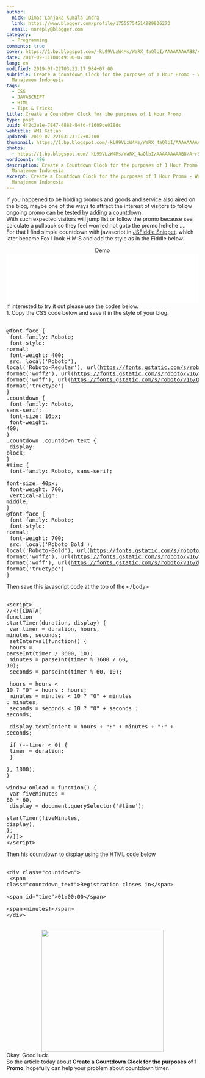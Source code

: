 ```yaml
---
author:
  nick: Dimas Lanjaka Kumala Indra
  link: https://www.blogger.com/profile/17555754514989936273
  email: noreply@blogger.com
category:
  - Programming
comments: true
cover: https://1.bp.blogspot.com/-kL99VLzW4Ms/WaRX_4aQlbI/AAAAAAAAAB8/ArrS1QtEfG84W6z8Fj_caMdA-_J9ycrwwCLcBGAs/s320/5bfe82185dce9a2a58dee19d3c102139--status-younique-presenter.jpg
date: 2017-09-11T00:49:00+07:00
lang: en
modified: 2019-07-22T03:23:17.984+07:00
subtitle: Create a Countdown Clock for the purposes of 1 Hour Promo - Website
  Manajemen Indonesia
tags:
  - CSS
  - JAVASCRIPT
  - HTML
  - Tips & Tricks
title: Create a Countdown Clock for the purposes of 1 Hour Promo
type: post
uuid: 4f2c3e1e-7847-4888-84fd-f1609ce018dc
webtitle: WMI Gitlab
updated: 2019-07-22T03:23:17+07:00
thumbnail: https://1.bp.blogspot.com/-kL99VLzW4Ms/WaRX_4aQlbI/AAAAAAAAAB8/ArrS1QtEfG84W6z8Fj_caMdA-_J9ycrwwCLcBGAs/s320/5bfe82185dce9a2a58dee19d3c102139--status-younique-presenter.jpg
photos:
  - https://1.bp.blogspot.com/-kL99VLzW4Ms/WaRX_4aQlbI/AAAAAAAAAB8/ArrS1QtEfG84W6z8Fj_caMdA-_J9ycrwwCLcBGAs/s320/5bfe82185dce9a2a58dee19d3c102139--status-younique-presenter.jpg
wordcount: 486
description: Create a Countdown Clock for the purposes of 1 Hour Promo - Website
  Manajemen Indonesia
excerpt: Create a Countdown Clock for the purposes of 1 Hour Promo - Website
  Manajemen Indonesia
---
```


If you happened to be holding promos and goods and service also aired on     the blog, maybe one of the ways to attract the interest of visitors to     follow ongoing promo can be tested by adding a countdown.<br>With such expected visitors will jump list or follow the promo because see     calculate a pullback so they feel worried not goto the promo hehehe ....<br>For that I find simple countdown with javascript in  <a alt="jsfiddle" href="https://jsfiddle.net/dimaslanjaka/e0sjfjy6/" rel="noopener noreferer nofollow" target="_top" title="JSFiddle">JSFiddle Snippet</a>.  which later became Fox I look H:M:S and add the style as in the Fiddle     below. <br><center>Demo</center><script async="" src="//jsfiddle.net/dimaslanjaka/e0sjfjy6/embed/result/"></script><noscript><iframe width="100%" height="130" src="//jsfiddle.net/dimaslanjaka/e0sjfjy6/embedded/result/" allowfullscreen="allowfullscreen" frameborder="0" scrolling="no"></iframe></noscript><br>If interested to try it out please use the codes below.<br>1. Copy the CSS code below and save it in the style of your blog.<br><script async="" src="//jsfiddle.net/dimaslanjaka/e0sjfjy6/embed/css/dark/"></script> <br><pre>@font-face {<br>  font-family: Roboto;<br>  font-style: normal;<br>  font-weight: 400;<br>  src: local('Roboto'), local('Roboto-Regular'), url(https://fonts.gstatic.com/s/roboto/v16/CWB0XYA8bzo0kSThX0UTuA.woff2) format('woff2'), url(https://fonts.gstatic.com/s/roboto/v16/2UX7WLTfW3W8TclTUvlFyQ.woff) format('woff'), url(https://fonts.gstatic.com/s/roboto/v16/QHD8zigcbDB8aPfIoaupKOvvDin1pK8aKteLpeZ5c0A.ttf) format('truetype')<br>}<br>.countdown {<br>  font-family: Roboto, sans-serif;<br>  font-size: 16px;<br>  font-weight: 400;<br>}<br>.countdown .countdown_text {<br>  display: block;<br>}<br>#time {<br>  font-family: Roboto, sans-serif;<br>  font-size: 40px;<br>  font-weight: 700;<br>  vertical-align: middle;<br>}<br>@font-face {<br>  font-family: Roboto;<br>  font-style: normal;<br>  font-weight: 700;<br>  src: local('Roboto Bold'), local('Roboto-Bold'), url(https://fonts.gstatic.com/s/roboto/v16/d-6IYplOFocCacKzxwXSOFtXRa8TVwTICgirnJhmVJw.woff2) format('woff2'), url(https://fonts.gstatic.com/s/roboto/v16/d-6IYplOFocCacKzxwXSOD8E0i7KZn-EPnyo3HZu7kw.woff) format('woff'), url(https://fonts.gstatic.com/s/roboto/v16/d-6IYplOFocCacKzxwXSOCZ2oysoEQEeKwjgmXLRnTc.ttf) format('truetype')<br>}<br></pre>Then save this javascript code at the top of the <kbd>&lt;/body&gt;</kbd><br><script async="" src="//jsfiddle.net/dimaslanjaka/e0sjfjy6/embed/js/dark/"></script> <br><pre>&lt;script&gt;<br>//&lt;![CDATA[<br>function startTimer(duration, display) {<br>  var timer = duration, hours, minutes, seconds;<br>  setInterval(function() {<br>    hours = parseInt(timer / 3600, 10);<br>    minutes = parseInt(timer % 3600 / 60, 10);<br>    seconds = parseInt(timer % 60, 10);<br><br>    hours = hours &lt; 10 ? "0" + hours : hours;<br>    minutes = minutes &lt; 10 ? "0" + minutes : minutes;<br>    seconds = seconds &lt; 10 ? "0" + seconds : seconds;<br><br>    display.textContent = hours + ":" + minutes + ":" + seconds;<br><br>    if (--timer &lt; 0) {<br>      timer = duration;<br>    }<br>  }, 1000);<br>}<br><br>window.onload = function() {<br>  var fiveMinutes = 60 * 60,<br>    display = document.querySelector('#time');<br>  startTimer(fiveMinutes, display);<br>};<br>//]]&gt;<br>&lt;/script&gt;<br></pre>Then his countdown to display using the HTML code below <br><script async="" src="//jsfiddle.net/dimaslanjaka/e0sjfjy6/embed/html/dark/"></script> <br><pre>&lt;div class="countdown"&gt;<br>  &lt;span class="countdown_text"&gt;Registration closes in&lt;/span&gt;<br>  &lt;span id="time"&gt;01:00:00&lt;/span&gt;<br>  &lt;span&gt;minutes!&lt;/span&gt;<br>&lt;/div&gt;<br></pre><br><div class="separator" style="clear: both; text-align: center;"><a href="https://1.bp.blogspot.com/-kL99VLzW4Ms/WaRX_4aQlbI/AAAAAAAAAB8/ArrS1QtEfG84W6z8Fj_caMdA-_J9ycrwwCLcBGAs/s1600/5bfe82185dce9a2a58dee19d3c102139--status-younique-presenter.jpg" imageanchor="1" style="margin-left: 1em; margin-right: 1em;" rel="noopener noreferer nofollow"><img border="0" data-original-height="236" data-original-width="236" height="320" src="https://1.bp.blogspot.com/-kL99VLzW4Ms/WaRX_4aQlbI/AAAAAAAAAB8/ArrS1QtEfG84W6z8Fj_caMdA-_J9ycrwwCLcBGAs/s320/5bfe82185dce9a2a58dee19d3c102139--status-younique-presenter.jpg" width="320"></a></div>Okay. Good luck.  <br>So the article today about <b>Create a Countdown Clock for the purposes of 1 Promo</b>, hopefully can help your problem about countdown timer.